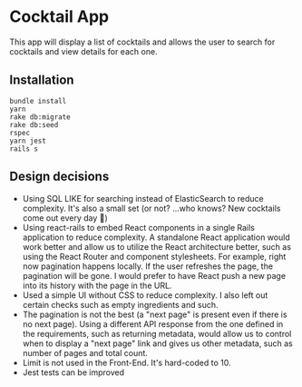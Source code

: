 # Cocktail App

This app will display a list of cocktails and allows the user to search for cocktails and view details for each one.

## Installation

```
bundle install
yarn
rake db:migrate
rake db:seed
rspec
yarn jest
rails s
```

## Design decisions

* Using SQL LIKE for searching instead of ElasticSearch to reduce complexity. It's also a small set (or not? ...who knows? New cocktails come out every day :shrug:)
* Using react-rails to embed React components in a single Rails application to reduce complexity. A standalone React application would work better and allow us to utilize the React architecture better, such as using the React Router and component stylesheets. For example, right now pagination happens locally. If the user refreshes the page, the pagination will be gone. I would prefer to have React push a new page into its history with the page in the URL.
* Used a simple UI without CSS to reduce complexity. I also left out certain checks such as empty ingredients and such.
* The pagination is not the best (a "next page" is present even if there is no next page). Using a different API response from the one defined in the requirements, such as returning metadata, would allow us to control when to display a "next page" link and gives us other metadata, such as number of pages and total count.
* Limit is not used in the Front-End. It's hard-coded to 10.
* Jest tests can be improved